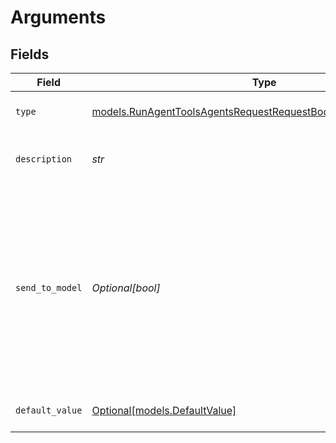 # Arguments


## Fields

| Field                                                                                                                                                                 | Type                                                                                                                                                                  | Required                                                                                                                                                              | Description                                                                                                                                                           |
| --------------------------------------------------------------------------------------------------------------------------------------------------------------------- | --------------------------------------------------------------------------------------------------------------------------------------------------------------------- | --------------------------------------------------------------------------------------------------------------------------------------------------------------------- | --------------------------------------------------------------------------------------------------------------------------------------------------------------------- |
| `type`                                                                                                                                                                | [models.RunAgentToolsAgentsRequestRequestBodySettings12HTTPType](../models/runagenttoolsagentsrequestrequestbodysettings12httptype.md)                                | :heavy_check_mark:                                                                                                                                                    | The type of the argument.                                                                                                                                             |
| `description`                                                                                                                                                         | *str*                                                                                                                                                                 | :heavy_check_mark:                                                                                                                                                    | A description of the argument.                                                                                                                                        |
| `send_to_model`                                                                                                                                                       | *Optional[bool]*                                                                                                                                                      | :heavy_minus_sign:                                                                                                                                                    | Whether to send the argument to the model. If set to false, the argument will not be sent to the model and needs to be provided by the user or it will be left blank. |
| `default_value`                                                                                                                                                       | [Optional[models.DefaultValue]](../models/defaultvalue.md)                                                                                                            | :heavy_minus_sign:                                                                                                                                                    | The default value of the argument.                                                                                                                                    |